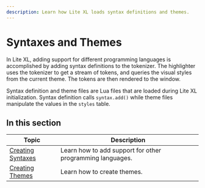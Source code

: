 ```yaml
---
description: Learn how Lite XL loads syntax definitions and themes.
---
```


# Syntaxes and Themes

In Lite XL, adding support for different programming languages is accomplished by adding
syntax definitions to the tokenizer.
The highlighter uses the tokenizer to get a stream of tokens, and queries the visual styles
from the current theme.
The tokens are then rendered to the window.

Syntax definition and theme files are Lua files that are loaded during Lite XL initialization.
Syntax definition calls `syntax.add()` while theme files manipulate the values in the `styles` table.

## In this section

| Topic               | Description
| -----               | -----------
| [Creating Syntaxes] | Learn how to add support for other programming languages.
| [Creating Themes]   | Learn how to create themes.


[Creating Syntaxes]: ./creating-syntaxes.md
[Creating Themes]:   ./creating-themes.md
